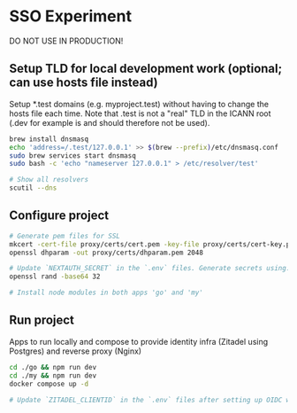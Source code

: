 # SSO Experiment

DO NOT USE IN PRODUCTION!

## Setup TLD for local development work (optional; can use hosts file instead)
Setup *.test domains (e.g. myproject.test) without having to change the hosts file each time.
Note that .test is not a "real" TLD in the ICANN root (.dev for example is and should therefore not be used).

```bash
brew install dnsmasq
echo 'address=/.test/127.0.0.1' >> $(brew --prefix)/etc/dnsmasq.conf
sudo brew services start dnsmasq
sudo bash -c 'echo "nameserver 127.0.0.1" > /etc/resolver/test'

# Show all resolvers
scutil --dns
```

## Configure project

```bash
# Generate pem files for SSL
mkcert -cert-file proxy/certs/cert.pem -key-file proxy/certs/cert-key.pem "*.foobar.test"
openssl dhparam -out proxy/certs/dhparam.pem 2048

# Update `NEXTAUTH_SECRET` in the `.env` files. Generate secrets using:
openssl rand -base64 32

# Install node modules in both apps 'go' and 'my'
```

## Run project
Apps to run locally and compose to provide identity infra (Zitadel using Postgres) and reverse proxy (Nginx)

```bash
cd ./go && npm run dev
cd ./my && npm run dev
docker compose up -d

# Update `ZITADEL_CLIENTID` in the `.env` files after setting up OIDC with PKCE. 
```